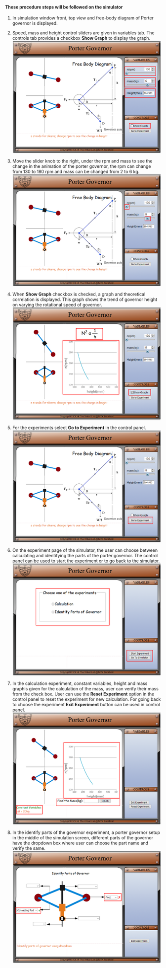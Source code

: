 #### These procedure steps will be followed on the simulator

1. In simulation window front, top view and free-body diagram of Porter governor is displayed.<br>

2. Speed, mass and height control sliders are given in variables tab. The controls tab provides a checkbox **Show Graph** to display the graph.<br>
   ![alt text](images/p1.png "Parts")<br>

3. Move the slider knob to the right, under the rpm and mass to see the change in the animation of the porter governor, the rpm can change from 130 to 180 rpm and mass can be changed from 2 to 6 kg.<br>
   ![alt text](images/p2.png "Parts")<br>

4. When **Show Graph** checkbox is checked, a graph and theoretical correlation is displayed. This graph shows the trend of governor height on varying the rotational speed of governor. <br>
   ![alt text](images/p3.png "Parts")<br>

5. For the experiments select **Go to Experiment** in the control panel.<br>
   ![alt text](images/p4.png "Parts")<br>

6. On the experiment page of the simulator, the user can choose between calculating and identifying the parts of the porter governor. The control panel can be used to start the experiment or to go back to the simulator.<br>
   ![alt text](images/p5.png "Parts")<br>

7. In the calculation experiment, constant variables, height and mass graphis given for the calculation of the mass, user can verify their mass from the check box. User can use the **Reset Experiment** option in the control panel to reset the experiment for new calculation. For going back to choose the experiment **Exit Experiment** button can be used in control panel.<br>
   ![alt text](images/p6.png "Parts")<br>

8. In the identify parts of the governor experiment, a porter governor setup in the middle of the simulation screen, different parts of the governor have the dropdown box where user can choose the part name and verify the same.<br>
   ![alt text](images/p7.png "Parts")<br>
